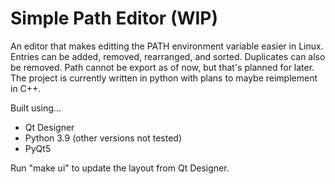 # Simple Path Editor (WIP)

An editor that makes editting the PATH environment variable easier in
Linux. Entries can be added, removed, rearranged, and sorted. Duplicates can also
be removed. Path cannot be export as of now, but that's planned for later. The 
project is currently written in python with plans to maybe reimplement in C++.

Built using...

- Qt Designer
- Python 3.9 (other versions not tested)
- PyQt5

Run "make ui" to update the layout from Qt Designer. 